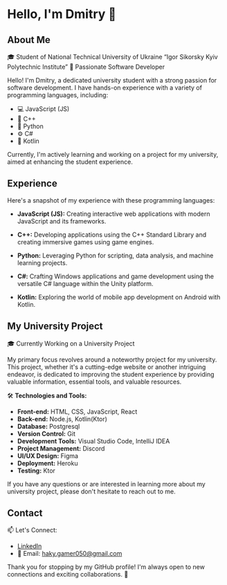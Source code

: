 # Hello, I'm Dmitry 👋

## About Me

🎓 Student of National Technical University of Ukraine “Igor Sikorsky Kyiv Polytechnic Institute”
🚀 Passionate Software Developer

Hello! I'm Dmitry, a dedicated university student with a strong passion for software development. I have hands-on experience with a variety of programming languages, including:

- 💻 JavaScript (JS)
- 🚀 C++
- 🐍 Python
- ⚙️ C#
- 📱 Kotlin

Currently, I'm actively learning and working on a project for my university, aimed at enhancing the student experience.

## Experience

Here's a snapshot of my experience with these programming languages:

- **JavaScript (JS):** Creating interactive web applications with modern JavaScript and its frameworks.

- **C++:** Developing applications using the C++ Standard Library and creating immersive games using game engines.

- **Python:** Leveraging Python for scripting, data analysis, and machine learning projects.

- **C#:** Crafting Windows applications and game development using the versatile C# language within the Unity platform.

- **Kotlin:** Exploring the world of mobile app development on Android with Kotlin.

## My University Project

🎓 Currently Working on a University Project

My primary focus revolves around a noteworthy project for my university. This project, whether it's a cutting-edge website or another intriguing endeavor, is dedicated to improving the student experience by providing valuable information, essential tools, and valuable resources.

🛠️ **Technologies and Tools:** 

- **Front-end:** HTML, CSS, JavaScript, React
- **Back-end:** Node.js, Kotlin(Ktor)
- **Database:** Postgresql
- **Version Control:** Git
- **Development Tools:** Visual Studio Code, IntelliJ IDEA
- **Project Management:** Discord
- **UI/UX Design:** Figma
- **Deployment:** Heroku
- **Testing:** Ktor

If you have any questions or are interested in learning more about my university project, please don't hesitate to reach out to me.

## Contact

📫 Let's Connect:

- [LinkedIn](https://www.linkedin.com/in/dmytro-dyorin/)
- 📧 Email: haky.gamer050@gmail.com

Thank you for stopping by my GitHub profile! I'm always open to new connections and exciting collaborations. 🚀
